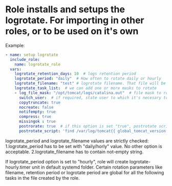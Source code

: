 # Role installs and setups the logrotate. For importing in other roles, or to be used on it's own

Example:

```yaml
- name: setup logrotate
  include_role:
    name: logrotate_role
  vars:
    logrotate_retention_days: 10  # logs retention period
    logrotate_period: "daily"  # How often to rotate daily or hourly
    logrotate_filename: "test" # logrotate filename. That file will be created in /etc/logrotate.d folder
    logrotate_task_list:  # we can add one or more masks to rotate
    - log_file_mask: "/opt/tomcat/logs/catalina.out"  # file mask to rotate
      switch_user:  # if required, state user to which it's necesary to switch to
      copytruncate: true 
      nocreate: false
      notifempty: true
      compress: true
      missingok : true
      postrorate: true  # if this option is set "true", postrotate script is required
      postrotate_script: 'find /var/log/tomcat{{ global_tomcat_version }}/ \( -name \*.log -o -name \*.gz -o -name \*.txt \) -mtime +5 -type "f" -exec rm -rfv {} \;'
```

logrotate_period and logrotate_filename values are strictly checked:
1.logrotate_period has to be set with "daily/horly" value. No other option is acceptable.
2.logrotate_filename has to contain not-empty string.

If logrotate_period option is set to "hourly",  role will create logrotate-hourly.timer unit in default systemd folder.
Certain rotation parameters like filename, retention period or logrotate period are global for all the following tasks in the file created by the role.
